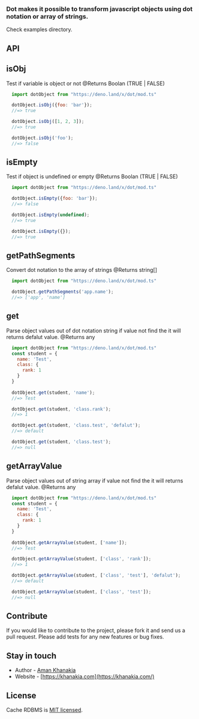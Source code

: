 
### Dot makes it possible to transform javascript objects using dot notation or array of strings.

Check examples directory.


## API
## isObj
Test if variable is object or not
@Returns Boolan (TRUE | FALSE)
```js
  import dotObject from "https://deno.land/x/dot/mod.ts"

  dotObject.isObj({foo: 'bar'});
  //=> true

  dotObject.isObj([1, 2, 3]);
  //=> true

  dotObject.isObj('foo');
  //=> false
```

## isEmpty
Test if object is undefined or empty
@Returns Boolan (TRUE | FALSE)
```js
  import dotObject from "https://deno.land/x/dot/mod.ts"

  dotObject.isEmpty({foo: 'bar'});
  //=> false

  dotObject.isEmpty(undefined);
  //=> true

  dotObject.isEmpty({});
  //=> true
```

## getPathSegments
Convert dot notation to the array of strings
@Returns string[]
```js
  import dotObject from "https://deno.land/x/dot/mod.ts"

  dotObject.getPathSegments('app.name');
  //=> ['app', 'name']
```

## get
Parse object values out of dot notation string if value not find the it will returns defalut value.
@Returns any
```js
  import dotObject from "https://deno.land/x/dot/mod.ts"
  const student = {
    name: 'Test',
    class: {
      rank: 1
    }
  }
  
  dotObject.get(student, 'name');
  //=> Test

  dotObject.get(student, 'class.rank');
  //=> 1

  dotObject.get(student, 'class.test', 'defalut');
  //=> default

  dotObject.get(student, 'class.test');
  //=> null
```


## getArrayValue
Parse object values out of string array if value not find the it will returns defalut value.
@Returns any
```js
  import dotObject from "https://deno.land/x/dot/mod.ts"
  const student = {
    name: 'Test',
    class: {
      rank: 1
    }
  }
  
  dotObject.getArrayValue(student, ['name']);
  //=> Test

  dotObject.getArrayValue(student, ['class', 'rank']);
  //=> 1

  dotObject.getArrayValue(student, ['class', 'test'], 'defalut');
  //=> default

  dotObject.getArrayValue(student, ['class', 'test']);
  //=> null
```


## Contribute

If you would like to contribute to the project, please fork it and send us a pull request.  Please add tests
for any new features or bug fixes.

## Stay in touch

* Author - [Aman Khanakia](https://twitter.com/mrkhanakia)
* Website - [https://khanakia.com](https://khanakia.com/)

## License

Cache RDBMS is [MIT licensed](LICENSE).
